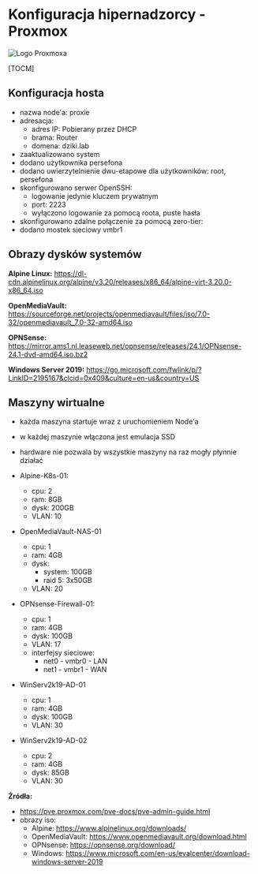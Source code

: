 # Konfiguracja hipernadzorcy - Proxmox

![Logo Proxmoxa](https://brands.home-assistant.io/_/proxmoxve/logo.png)

[TOCM]

## Konfiguracja hosta

- nazwa node'a: proxie
- adresacja:
    - adres IP: Pobierany przez DHCP
    - brama: Router
    - domena: dziki.lab
- zaaktualizowano system
- dodano użytkownika persefona
- dodano uwierzytelnienie dwu-etapowe dla użytkowników: root, persefona
- skonfigurowano serwer OpenSSH:
    - logowanie jedynie kluczem prywatnym
    - port: 2223
    - wyłączono logowanie za pomocą roota, puste hasła
- skonfigurowano zdalne połączenie za pomocą zero-tier:
- dodano mostek sieciowy vmbr1
    
## Obrazy dysków systemów

**Alpine Linux:** https://dl-cdn.alpinelinux.org/alpine/v3.20/releases/x86_64/alpine-virt-3.20.0-x86_64.iso

**OpenMediaVault:** https://sourceforge.net/projects/openmediavault/files/iso/7.0-32/openmediavault_7.0-32-amd64.iso

**OPNSense:** https://mirror.ams1.nl.leaseweb.net/opnsense/releases/24.1/OPNsense-24.1-dvd-amd64.iso.bz2

**Windows Server 2019:** https://go.microsoft.com/fwlink/p/?LinkID=2195167&clcid=0x409&culture=en-us&country=US

## Maszyny wirtualne

- każda maszyna startuje wraz z uruchomieniem Node'a
- w każdej maszynie włączona jest emulacja SSD
- hardware nie pozwala by wszystkie maszyny na raz mogły płynnie działać

- Alpine-K8s-01:
    - cpu: 2
    - ram: 8GB
    - dysk: 200GB
    - VLAN: 10
- OpenMediaVault-NAS-01
    - cpu: 1
    - ram: 4GB
    - dysk:
        - system: 100GB
        - raid 5: 3x50GB
    - VLAN: 20
- OPNsense-Firewall-01:
    - cpu: 1
    - ram: 4GB
    - dysk: 100GB
    - VLAN: 17
    - interfejsy sieciowe:
        - net0 - vmbr0 - LAN
        - net1 - vmbr1 - WAN
- WinServ2k19-AD-01
    - cpu: 1
    - ram: 4GB
    - dysk: 100GB
    - VLAN: 30
- WinServ2k19-AD-02
    - cpu: 2
    - ram: 4GB
    - dysk: 85GB
    - VLAN: 30

**Źródła:**
- https://pve.proxmox.com/pve-docs/pve-admin-guide.html
- obrazy iso:
    - Alpine: https://www.alpinelinux.org/downloads/
    - OpenMediaVault: https://www.openmediavault.org/download.html
    - OPNsense: https://opnsense.org/download/
    - Windows: https://www.microsoft.com/en-us/evalcenter/download-windows-server-2019

